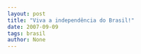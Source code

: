 ```yaml
---
layout: post
title: "Viva a independência do Brasil!"
date: 2007-09-09
tags: brasil
author: None
---
```

 